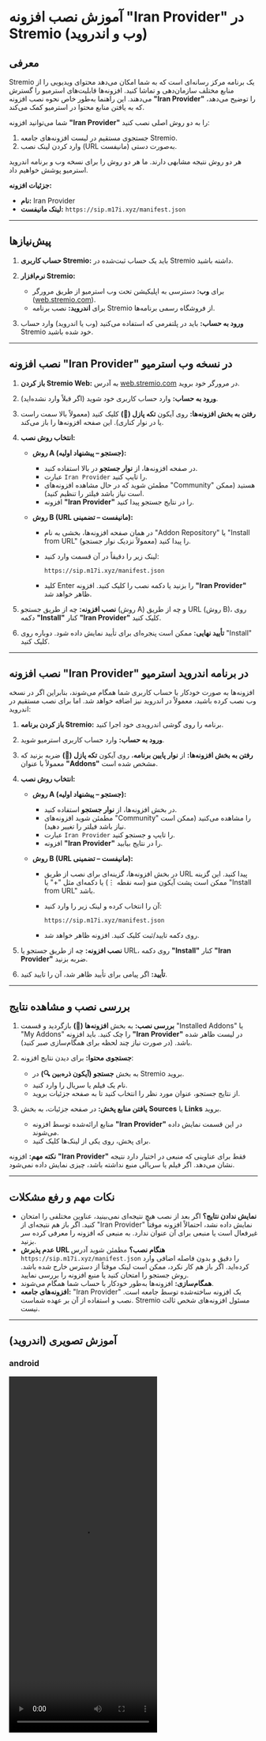 
# آموزش نصب افزونه "Iran Provider" در Stremio (وب و اندروید)

## معرفی

Stremio یک برنامه مرکز رسانه‌ای است که به شما امکان می‌دهد محتوای ویدیویی را از منابع مختلف سازمان‌دهی و تماشا کنید. افزونه‌ها قابلیت‌های استرمیو را گسترش می‌دهند. این راهنما به‌طور خاص نحوه نصب افزونه **"Iran Provider"** را توضیح می‌دهد، که به یافتن منابع محتوا در استرمیو کمک می‌کند.

شما می‌توانید افزونه **"Iran Provider"** را به دو روش اصلی نصب کنید:

1. جستجوی مستقیم در لیست افزونه‌های جامعه Stremio.
2. وارد کردن لینک نصب (URL مانيفست) به‌صورت دستی.

هر دو روش نتیجه مشابهی دارند. ما هر دو روش را برای نسخه وب و برنامه اندروید استرمیو پوشش خواهیم داد.

**جزئیات افزونه:**

* **نام:** Iran Provider
* **لینک مانيفست:** `https://sip.m17i.xyz/manifest.json`

---

## پیش‌نیازها

1. **حساب کاربری Stremio:** باید یک حساب ثبت‌شده در Stremio داشته باشید.
2. **نرم‌افزار Stremio:**

    * برای **وب:** دسترسی به اپلیکیشن تحت وب استرمیو از طریق مرورگر ([web.stremio.com](https://web.stremio.com/)).
    * برای **اندروید:** نصب برنامه Stremio از فروشگاه رسمی برنامه‌ها.
3. **ورود به حساب:** باید در پلتفرمی که استفاده می‌کنید (وب یا اندروید) وارد حساب Stremio خود شده باشید.

---

## نصب افزونه "Iran Provider" در نسخه وب استرمیو

1. **باز کردن Stremio Web:** به آدرس [web.stremio.com](https://web.stremio.com/) در مرورگر خود بروید.
2. **ورود به حساب:** وارد حساب کاربری خود شوید (اگر قبلاً وارد نشده‌اید).
3. **رفتن به بخش افزونه‌ها:** روی آیکون **تکه پازل (🧩)** کلیک کنید (معمولاً بالا سمت راست یا در نوار کناری). این صفحه افزونه‌ها را باز می‌کند.
4. **انتخاب روش نصب:**

    * **روش A (جستجو – پیشنهاد اولیه):**

        * در صفحه افزونه‌ها، از **نوار جستجو** در بالا استفاده کنید.
        * عبارت `Iran Provider` را تایپ کنید.
        * مطمئن شوید که در حال مشاهده افزونه‌های "Community" هستید (ممکن است نیاز باشد فیلتر را تنظیم کنید).
        * افزونه **"Iran Provider"** را در نتایج جستجو پیدا کنید.
    * **روش B (URL مانيفست – تضمینی):**

        * در همان صفحه افزونه‌ها، بخشی به نام "Addon Repository" یا "Install from URL" را پیدا کنید (معمولاً نزدیک نوار جستجو).
        * لینک زیر را دقیقاً در آن قسمت وارد کنید:

          ```
          https://sip.m17i.xyz/manifest.json
          ```
        * کلید Enter را بزنید یا دکمه نصب را کلیک کنید. افزونه **"Iran Provider"** ظاهر خواهد شد.
5. **نصب افزونه:** چه از طریق جستجو (روش A) و چه از طریق URL (روش B)، روی دکمه **"Install"** کنار **"Iran Provider"** کلیک کنید.
6. **تأیید نهایی:** ممکن است پنجره‌ای برای تأیید نمایش داده شود. دوباره روی "Install" کلیک کنید.

---

## نصب افزونه "Iran Provider" در برنامه اندروید استرمیو

افزونه‌ها به صورت خودکار با حساب کاربری شما همگام می‌شوند، بنابراین اگر در نسخه وب نصب کرده باشید، معمولاً در اندروید نیز اضافه خواهد شد. اما برای نصب مستقیم در اندروید:

1. **باز کردن برنامه Stremio:** برنامه را روی گوشی اندرویدی خود اجرا کنید.
2. **ورود به حساب:** وارد حساب کاربری استرمیو شوید.
3. **رفتن به بخش افزونه‌ها:** از **نوار پایین برنامه**، روی آیکون **تکه پازل (🧩)** ضربه بزنید که معمولاً با عنوان **"Addons"** مشخص شده است.
4. **انتخاب روش نصب:**

    * **روش A (جستجو – پیشنهاد اولیه):**

        * در بخش افزونه‌ها، از **نوار جستجو** استفاده کنید.
        * مطمئن شوید افزونه‌های "Community" را مشاهده می‌کنید (ممکن است نیاز باشد فیلتر را تغییر دهید).
        * عبارت `Iran Provider` را تایپ و جستجو کنید.
        * افزونه **"Iran Provider"** را در نتایج بیابید.
    * **روش B (URL مانيفست – تضمینی):**

        * در بخش افزونه‌ها، گزینه‌ای برای نصب از طریق URL پیدا کنید. این گزینه ممکن است پشت آیکون منو (سه نقطه ⋮) یا دکمه‌ای مثل "+" یا "Install from URL" باشد.
        * آن را انتخاب کرده و لینک زیر را وارد کنید:

          ```
          https://sip.m17i.xyz/manifest.json
          ```
        * روی دکمه تایید/ثبت کلیک کنید. افزونه ظاهر خواهد شد.
5. **نصب افزونه:** چه از طریق جستجو یا URL، روی دکمه **"Install"** کنار **"Iran Provider"** ضربه بزنید.
6. **تأیید:** اگر پیامی برای تأیید ظاهر شد، آن را تایید کنید.

---

## بررسی نصب و مشاهده نتایج

1. **بررسی نصب:** به بخش **افزونه‌ها (🧩)** بازگردید و قسمت "Installed Addons" یا "My Addons" را چک کنید. باید افزونه **"Iran Provider"** در لیست ظاهر شده باشد. (در صورت نیاز چند لحظه برای همگام‌سازی صبر کنید).

2. **جستجوی محتوا:** برای دیدن نتایج افزونه:

    * به بخش **جستجو (آیکون ذره‌بین 🔍)** در Stremio بروید.
    * نام یک فیلم یا سریال را وارد کنید.
    * از نتایج جستجو، عنوان مورد نظر را انتخاب کنید تا به صفحه جزئیات بروید.

3. **یافتن منابع پخش:** در صفحه جزئیات، به بخش **Sources** یا **Links** بروید.

    * منابع ارائه‌شده توسط افزونه **"Iran Provider"** در این قسمت نمایش داده می‌شوند.
    * برای پخش، روی یکی از لینک‌ها کلیک کنید.

**نکته مهم:** افزونه **"Iran Provider"** فقط برای عناوینی که منبعی در اختیار دارد نتیجه نشان می‌دهد. اگر فیلم یا سریالی منبع نداشته باشد، چیزی نمایش داده نمی‌شود.

---

## نکات مهم و رفع مشکلات

* **نمایش ندادن نتایج؟** اگر بعد از نصب هیچ نتیجه‌ای نمی‌بینید، عناوین مختلفی را امتحان کنید. اگر باز هم نتیجه‌ای از "Iran Provider" نمایش داده نشد، احتمالاً افزونه موقتاً غیرفعال است یا منبعی برای آن عنوان ندارد. به منبعی که افزونه را معرفی کرده سر بزنید.
* **عدم پذیرش URL هنگام نصب؟** مطمئن شوید آدرس `https://sip.m17i.xyz/manifest.json` را دقیق و بدون فاصله اضافی وارد کرده‌اید. اگر باز هم کار نکرد، ممکن است لینک موقتاً از دسترس خارج شده باشد. روش جستجو را امتحان کنید یا منبع افزونه را بررسی نمایید.
* **همگام‌سازی:** افزونه‌ها به‌طور خودکار با حساب شما همگام می‌شوند.
* **افزونه‌های جامعه:** "Iran Provider" یک افزونه ساخته‌شده توسط جامعه است. نصب و استفاده از آن بر عهده شماست. Stremio مسئول افزونه‌های شخص ثالث نیست.

---

## آموزش تصویری (اندروید)

### android

<video width="300" height="720" controls>
  <source src="assets/android.mp4" type="video/mp4">
</video>
